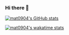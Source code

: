 ### Hi there 👋

<!--
**mat0904/mat0904** is a ✨ _special_ ✨ repository because its `README.md` (this file) appears on your GitHub profile.

Here are some ideas to get you started:

- 🔭 I’m currently working on ...
- 🌱 I’m currently learning ...
- 👯 I’m looking to collaborate on ...
- 🤔 I’m looking for help with ...
- 💬 Ask me about ...
- 📫 How to reach me: ...
- 😄 Pronouns: ...
- ⚡ Fun fact: ...
-->

[![mat0904's GitHub stats](https://github-readme-stats.vercel.app/api?username=mat0904&show_icons=true&title_color=00ADB5&icon_color=00ADB5&text_color=333333&bg_color=ffffff)](https://github.com/mat0904)

[![mat0904's wakatime stats](https://github-readme-stats.vercel.app/api/wakatime?username=mat0904)](https://github.com/anuraghazra/github-readme-stats)
